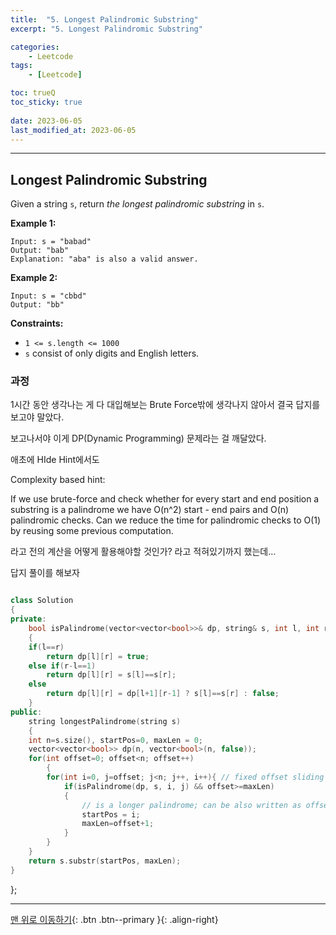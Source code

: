 ```yaml
---
title:  "5. Longest Palindromic Substring"
excerpt: "5. Longest Palindromic Substring"

categories:
    - Leetcode
tags:
    - [Leetcode]

toc: trueQ
toc_sticky: true
 
date: 2023-06-05
last_modified_at: 2023-06-05
---
```

***
## **Longest Palindromic Substring**

Given a string `s`, return *the longest* *palindromic* *substring* in `s`.

**Example 1:**

```
Input: s = "babad"
Output: "bab"
Explanation: "aba" is also a valid answer.

```

**Example 2:**

```
Input: s = "cbbd"
Output: "bb"

```

**Constraints:**

- `1 <= s.length <= 1000`
- `s` consist of only digits and English letters.

### 과정

1시간 동안 생각나는 게 다 대입해보는 Brute Force밖에 생각나지 않아서 결국 답지를 보고야 말았다.

보고나서야 이게 DP(Dynamic Programming) 문제라는 걸 깨달았다.

애초에 HIde Hint에서도

Complexity based hint:

If we use brute-force and check whether for every start and end position a substring is a palindrome we have O(n^2) start - end pairs and O(n) palindromic checks. Can we reduce the time for palindromic checks to O(1) by reusing some previous computation.

라고 전의 계산을 어떻게 활용해야할 것인가? 라고 적혀있기까지 했는데…

답지 풀이를 해보자
```cpp

class Solution 
{
private:
	bool isPalindrome(vector<vector<bool>>& dp, string& s, int l, int r) 
	{
	if(l==r)
		return dp[l][r] = true;
	else if(r-l==1)
		return dp[l][r] = s[l]==s[r];
	else
		return dp[l][r] = dp[l+1][r-1] ? s[l]==s[r] : false;
	}
public:
	string longestPalindrome(string s) 
	{
	int n=s.size(), startPos=0, maxLen = 0;
	vector<vector<bool>> dp(n, vector<bool>(n, false));
	for(int offset=0; offset<n; offset++) 
		{
		for(int i=0, j=offset; j<n; j++, i++){ // fixed offset sliding window
			if(isPalindrome(dp, s, i, j) && offset>=maxLen) 
			{
				// is a longer palindrome; can be also written as offset +1 > maxLen
				startPos = i;
				maxLen=offset+1;
			}
		}
	}
	return s.substr(startPos, maxLen);
}
```



};



***
[맨 위로 이동하기](#){: .btn .btn--primary }{: .align-right}